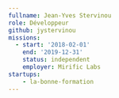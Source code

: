 ```yaml
---
fullname: Jean-Yves Stervinou
role: Développeur
github: jystervinou
missions:
  - start: '2018-02-01'
    end: '2019-12-31'
    status: independent
    employer: Mirific Labs
startups:
    - la-bonne-formation
---
```



